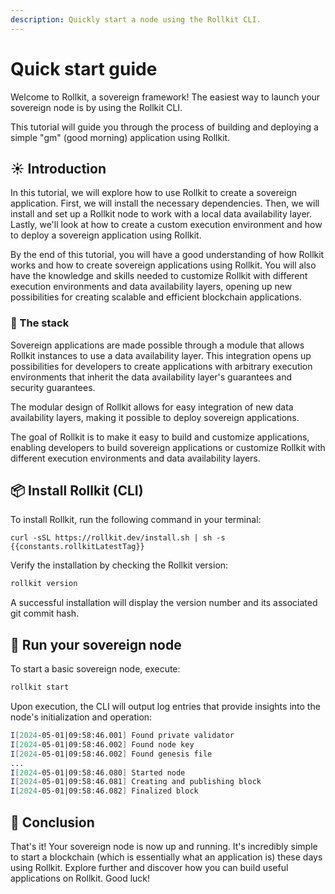 ```yaml
---
description: Quickly start a node using the Rollkit CLI.
---
```


<script setup>
import constants from '../.vitepress/constants/constants.js'
</script>

# Quick start guide

Welcome to Rollkit, a sovereign framework! The easiest way to launch your sovereign node is by using the Rollkit CLI.

This tutorial will guide you through the process of building and deploying a simple "gm" (good morning) application using Rollkit.

## ☀️ Introduction

In this tutorial, we will explore how to use Rollkit to create a sovereign application. First, we will install the necessary dependencies. Then, we will install and set up a Rollkit node to work with a local data availability layer. Lastly, we'll look at how to create a custom execution environment and how to deploy a sovereign application using Rollkit.

By the end of this tutorial, you will have a good understanding of how Rollkit works and how to create sovereign applications using Rollkit. You will also have the knowledge and skills needed to customize Rollkit with different execution environments and data availability layers, opening up new possibilities for creating scalable and efficient blockchain applications.

### 📖 The stack

Sovereign applications are made possible through a module that allows Rollkit instances to use a data availability layer. This integration opens up possibilities for developers to create applications with arbitrary execution environments that inherit the data availability layer's guarantees and security guarantees.

The modular design of Rollkit allows for easy integration of new data availability layers, making it possible to deploy sovereign applications.

The goal of Rollkit is to make it easy to build and customize applications, enabling developers to build sovereign applications or customize Rollkit with different execution environments and data availability layers.

## 📦 Install Rollkit (CLI)

To install Rollkit, run the following command in your terminal:

```bash-vue
curl -sSL https://rollkit.dev/install.sh | sh -s {{constants.rollkitLatestTag}}
```

Verify the installation by checking the Rollkit version:

```bash
rollkit version
```

A successful installation will display the version number and its associated git commit hash.

## 🚀 Run your sovereign node

To start a basic sovereign node, execute:

```bash
rollkit start
```

Upon execution, the CLI will output log entries that provide insights into the node's initialization and operation:

```bash
I[2024-05-01|09:58:46.001] Found private validator                      module=main keyFile=/root/.rollkit/config/priv_validator_key.json stateFile=/root/.rollkit/data/priv_validator_state.json
I[2024-05-01|09:58:46.002] Found node key                               module=main path=/root/.rollkit/config/node_key.json
I[2024-05-01|09:58:46.002] Found genesis file                           module=main path=/root/.rollkit/config/genesis.json
...
I[2024-05-01|09:58:46.080] Started node                                 module=main
I[2024-05-01|09:58:46.081] Creating and publishing block                module=BlockManager height=223
I[2024-05-01|09:58:46.082] Finalized block                              module=BlockManager height=223 num_txs_res=0 num_val_updates=0 block_app_hash=
```

## 🎉 Conclusion

That's it! Your sovereign node is now up and running. It's incredibly simple to start a blockchain (which is essentially what an application is) these days using Rollkit. Explore further and discover how you can build useful applications on Rollkit. Good luck!
